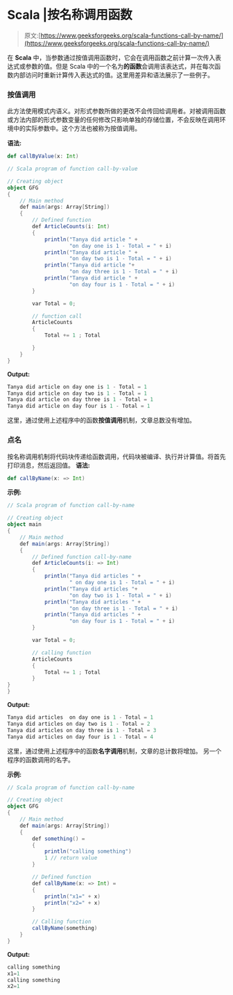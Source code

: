 # Scala |按名称调用函数

> 原文:[https://www.geeksforgeeks.org/scala-functions-call-by-name/](https://www.geeksforgeeks.org/scala-functions-call-by-name/)

在 **Scala** 中，当参数通过按值调用函数时，它会在调用函数之前计算一次传入表达式或参数的值。但是 Scala 中的一个名为**的函数**会调用该表达式，并在每次函数内部访问时重新计算传入表达式的值。这里用差异和语法展示了一些例子。

### 按值调用

此方法使用模式内语义。对形式参数所做的更改不会传回给调用者。对被调用函数或方法内部的形式参数变量的任何修改只影响单独的存储位置，不会反映在调用环境中的实际参数中。这个方法也被称为按值调用。

**语法:**

```scala
def callByValue(x: Int)
```

```scala
// Scala program of function call-by-value

// Creating object
object GFG 
{
    // Main method
    def main(args: Array[String]) 
    {
        // Defined function
        def ArticleCounts(i: Int) 
        {
            println("Tanya did article " +
                    "on day one is 1 - Total = " + i)
            println("Tanya did article " +
                    "on day two is 1 - Total = " + i)
            println("Tanya did article "+ 
                    "on day three is 1 - Total = " + i)
            println("Tanya did article " +
                    "on day four is 1 - Total = " + i)
        }

        var Total = 0;

        // function call
        ArticleCounts 
        {
            Total += 1 ; Total

        }
    }
}
```

**Output:**

```scala
Tanya did article on day one is 1 - Total = 1
Tanya did article on day two is 1 - Total = 1
Tanya did article on day three is 1 - Total = 1
Tanya did article on day four is 1 - Total = 1

```

这里，通过使用上述程序中的函数**按值调用**机制，文章总数没有增加。

### 点名

按名称调用机制将代码块传递给函数调用，代码块被编译、执行并计算值。将首先打印消息，然后返回值。
**语法:**

```scala
def callByName(x: => Int)
```

**示例:**

```scala
// Scala program of function call-by-name

// Creating object
object main 
{
    // Main method
    def main(args: Array[String])
    {
        // Defined function call-by-name
        def ArticleCounts(i: => Int) 
        {
            println("Tanya did articles " + 
                    " on day one is 1 - Total = " + i)
            println("Tanya did articles "+ 
                    "on day two is 1 - Total = " + i)
            println("Tanya did articles " + 
                    "on day three is 1 - Total = " + i)
            println("Tanya did articles " + 
                    "on day four is 1 - Total = " + i)
        }

        var Total = 0;

        // calling function
        ArticleCounts 
        {
            Total += 1 ; Total
        }
}
}
```

**Output:**

```scala
Tanya did articles  on day one is 1 - Total = 1
Tanya did articles on day two is 1 - Total = 2
Tanya did articles on day three is 1 - Total = 3
Tanya did articles on day four is 1 - Total = 4

```

这里，通过使用上述程序中的函数**名字调用**机制，文章的总计数将增加。
另一个程序的函数调用的名字。

**示例:**

```scala
// Scala program of function call-by-name

// Creating object
object GFG
{
    // Main method
    def main(args: Array[String])
    {
        def something() = 
        {
            println("calling something")
            1 // return value
        }

        // Defined function
        def callByName(x: => Int) = 
        {
            println("x1=" + x)
            println("x2=" + x) 
        }

        // Calling function
        callByName(something)
    }
}
```

**Output:**

```scala
calling something
x1=1
calling something
x2=1

```